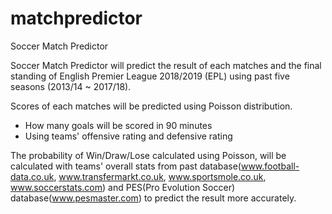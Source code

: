 # matchpredictor
Soccer Match Predictor

Soccer Match Predictor will predict the result of each matches and the final standing of English Premier League 2018/2019 (EPL) using past five seasons (2013/14 ~ 2017/18). 

Scores of each matches will be predicted using Poisson distribution. 
  - How many goals will be scored in 90 minutes
  - Using teams' offensive rating and defensive rating 
  
The probability of Win/Draw/Lose calculated using Poisson, will be calculated with teams' overall stats from past database(www.football-data.co.uk, www.transfermarkt.co.uk, www.sportsmole.co.uk, www.soccerstats.com) and PES(Pro Evolution Soccer) database(www.pesmaster.com) to predict the result more accurately.


  
